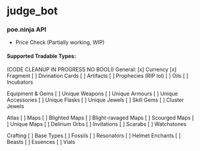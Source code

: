 # judge_bot
 
### poe.ninja API
 - Price Check (Partially working, WIP)

#### Supported Tradable Types:
(CODE CLEANUP IN PROGRESS NO BOOLI)
General:
[x] Currency
[x] Fragment
[ ] Divination Cards
[ ] Artifacts
[ ] Prophecies (RIP lol)
[ ] Oils
[ ] Incubators

Equipment & Gems
[ ] Unique Weapons
[ ] Unique Armours
[ ] Unique Accessories
[ ] Unique Flasks
[ ] Unique Jewels
[ ] Skill Gems
[ ] Cluster Jewels

Atlas
[ ] Maps
[ ] Blighted Maps
[ ] Blight-ravaged Maps
[ ] Scourged Maps
[ ] Unique Maps
[ ] Delirium Orbs
[ ] Invitations
[ ] Scarabs
[ ] Watchstones

Crafting
[ ] Base Types
[ ] Fossils
[ ] Resonators
[ ] Helmet Enchants
[ ] Beasts
[ ] Essences
[ ] Vials